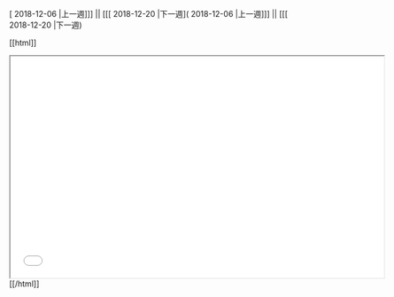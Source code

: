 [ 2018-12-06 |上一週]]] || [[[ 2018-12-20 |下一週]( 2018-12-06 |上一週]]] || [[[ 2018-12-20 |下一週)



[[html]]
<iframe src='<http://pad.hackingthursday.org>  ?showControls=true&showChat=true&showLineNumbers=true&useMonospaceFont=false' width=675 height=400></iframe>
[[/html]]